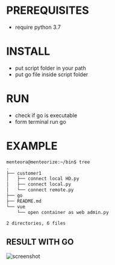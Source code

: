 # PREREQUISITES
- require python 3.7

# INSTALL
- put script folder in your path
- put go file inside script folder

# RUN
- check if go is executable
- form terminal run go

# EXAMPLE

```bash
menteora@menteorize:~/bin$ tree
.
├── customer1
│   ├── connect local HD.py
│   ├── connect local.py
│   └── connect remote.py
├── go
├── README.md
└── vue
    └── open container as web admin.py

2 directories, 6 files
```

## RESULT WITH GO

![screenshot](https://user-images.githubusercontent.com/3657745/57308625-ff541400-70e6-11e9-82c9-45b47f037397.png)
